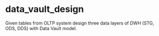 # data_vault_design

Given tables from OLTP system design three data layers of DWH (STG, ODS, DDS) with Data Vault model.